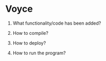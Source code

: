 # Voyce

1. What functionality/code has been added?

2. How to compile?

3. How to deploy?

4. How to run the program?

